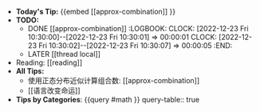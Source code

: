 - **Today's Tip:**  {{embed [[approx-combination]] }}
- **TODO:**
	- DONE [[approx-combination]]
	  :LOGBOOK:
	  CLOCK: [2022-12-23 Fri 10:30:00]--[2022-12-23 Fri 10:30:01] =>  00:00:01
	  CLOCK: [2022-12-23 Fri 10:30:02]--[2022-12-23 Fri 10:30:07] =>  00:00:05
	  :END:
	- LATER [[thread local]]
- Reading: [[reading]]
- **All Tips:**
	- 使用正态分布近似计算组合数: [[approx-combination]]
	- [[语言改变命运]]
- **Tips by Categories**: {{query #math }}
  query-table:: true